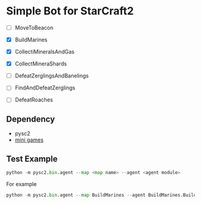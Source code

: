 # Simple Bot for StarCraft2

- [ ] MoveToBeacon

- [x] BuildMarines

- [x] CollectiMineralsAndGas

- [x] CollectMineraShards

- [ ] DefeatZerglingsAndBanelings

- [ ] FindAndDefeatZerglings

- [ ] DefeatRoaches

## Dependency
- pysc2
- [mini games](https://github.com/deepmind/pysc2)

## Test Example
```python
python -m pysc2.bin.agent --map <map name> --agent <agent module>
```
For example 
```python
python -m pysc2.bin.agent --map BuildMarines --agent BuildMarines.BuildMarines
```
